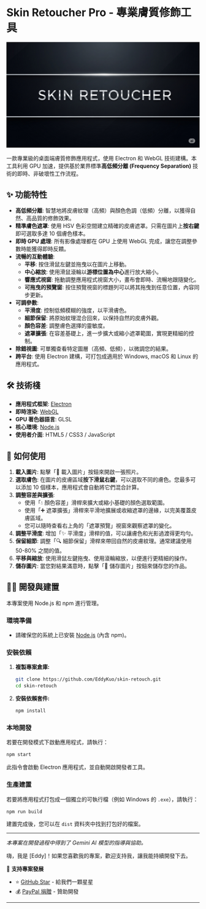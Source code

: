 # Skin Retoucher Pro - 專業膚質修飾工具

![專案橫幅](./Skin%20Retoucher.png)

一款專業級的桌面端膚質修飾應用程式，使用 Electron 和 WebGL 技術建構。本工具利用 GPU 加速，提供基於業界標準**高低頻分離 (Frequency Separation)** 技術的即時、非破壞性工作流程。

## ✨ 功能特性

- **高低頻分離**: 智慧地將皮膚紋理（高頻）與顏色色調（低頻）分離，以獲得自然、高品質的修飾效果。
- **精準膚色遮罩**: 使用 HSV 色彩空間建立精確的皮膚遮罩。只需在圖片上**按右鍵**即可選取多達 10 個膚色樣本。
- **即時 GPU 處理**: 所有影像處理都在 GPU 上使用 WebGL 完成，讓您在調整參數時能獲得即時反饋。
- **流暢的互動體驗**:
    - **平移**: 按住滑鼠左鍵並拖曳以在圖片上移動。
    - **中心縮放**: 使用滑鼠滾輪以**游標位置為中心**進行放大縮小。
    - **響應式視窗**: 拖動調整應用程式視窗大小，畫布會即時、流暢地跟隨變化。
    - **可拖曳的預覽窗**: 按住預覽視窗的標題列可以將其拖曳到任意位置，內容同步更新。
- **可調參數**:
    - **平滑度**: 控制低頻模糊的強度，以平滑膚色。
    - **細節保留**: 將原始紋理混合回來，以保持自然的皮膚外觀。
    - **顏色容差**: 調整膚色選擇的靈敏度。
    - **遮罩擴張**: 在容差基礎上，進一步擴大或縮小遮罩範圍，實現更精細的控制。
- **除錯視圖**: 可單獨查看特定圖層（高頻、低頻），以微調您的結果。
- **跨平台**: 使用 Electron 建構，可打包成適用於 Windows, macOS 和 Linux 的應用程式。

## 🛠️ 技術棧

- **應用程式框架**: [Electron](https://www.electronjs.org/)
- **即時渲染**: [WebGL](https://get.webgl.org/)
- **GPU 著色器語言**: GLSL
- **核心環境**: [Node.js](https://nodejs.org/)
- **使用者介面**: HTML5 / CSS3 / JavaScript

## 🚀 如何使用

1.  **載入圖片**: 點擊「📂 載入圖片」按鈕來開啟一張照片。
2.  **選取膚色**: 在圖片的皮膚區域**按下滑鼠右鍵**，可以選取不同的膚色。您最多可以添加 10 個樣本，應用程式會自動將它們混合計算。
3.  **調整容差與擴張**:
    - 使用「💧 顏色容差」滑桿來擴大或縮小基礎的顏色選取範圍。
    - 使用「➕ 遮罩擴張」滑桿來平滑地擴展或收縮遮罩的邊緣，以完美覆蓋皮膚區域。
    - 您可以隨時查看右上角的「遮罩預覽」視窗來觀察遮罩的變化。
4.  **調整平滑度**: 增加「✨ 平滑度」滑桿的值，可以讓膚色和光影過渡得更均勻。
5.  **保留細節**: 調整「🔍 細節保留」滑桿來帶回自然的皮膚紋理。通常建議使用 50-80% 之間的值。
6.  **平移與縮放**: 使用滑鼠左鍵拖曳、使用滾輪縮放，以便進行更精細的操作。
7.  **儲存圖片**: 當您對結果滿意時，點擊「💾 儲存圖片」按鈕來儲存您的作品。

## 👨‍💻 開發與建置

本專案使用 Node.js 和 npm 進行管理。

### 環境準備

- 請確保您的系統上已安裝 [Node.js](https://nodejs.org/) (內含 npm)。

### 安裝依賴

1.  **複製專案倉庫:**
    ```sh
    git clone https://github.com/EddyKuo/skin-retouch.git
    cd skin-retouch
    ```

2.  **安裝依賴套件:**
    ```sh
    npm install
    ```

### 本地開發

若要在開發模式下啟動應用程式，請執行：

```sh
npm start
```
此指令會啟動 Electron 應用程式，並自動開啟開發者工具。

### 生產建置

若要將應用程式打包成一個獨立的可執行檔（例如 Windows 的 `.exe`），請執行：

```sh
npm run build
```
建置完成後，您可以在 `dist` 資料夾中找到打包好的檔案。

---

*本專案在開發過程中得到了 Gemini AI 模型的指導與協助。*

嗨，我是 [Eddy]！如果您喜歡我的專案，歡迎支持我，讓我能持續開發下去。

💖 **支持專案發展**
- ⭐ [GitHub Star](https://github.com/EddyKuo/skin-retouch) - 給我們一顆星星
- 💰 [PayPal 捐贈](https://www.paypal.com/ncp/payment/9RMF2QUGNEZ24) - 贊助開發

---
